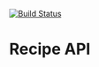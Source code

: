 [![Build Status](https://travis-ci.org/abuDarda97/drf_recipe.svg?branch=master)](https://travis-ci.org/abuDarda97/drf_recipe)

# Recipe API
